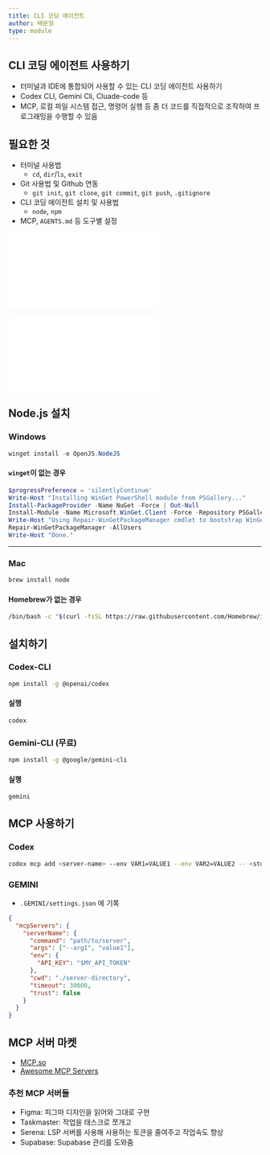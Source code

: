 ```yaml
---
title: CLI 코딩 에이전트
author: 배문형
type: module
---
```


## CLI 코딩 에이전트 사용하기

- 터미널과 IDE에 통합되어 사용할 수 있는 CLI 코딩 에이전트 사용하기
- Codex CLI, Gemini Cli, Cluade-code 등
- MCP, 로컬 파일 시스템 접근, 명령어 실행 등 좀 더 코드를 직접적으로 조작하여 프로그래밍을 수행할 수 있음

## 필요한 것

- 터미널 사용법
	- `cd`, `dir`/`ls`, `exit`
- Git 사용법 및 Github 연동
	- `git init`, `git clone`, `git commit`, `git push`, `.gitignore`
- CLI 코딩 에이전트 설치 및 사용법
	- `node`, `npm`
- MCP, `AGENTS.md` 등 도구별 설정

![터미널 사용하기](터미널%20사용하기.md)

![Git 및 Github 사용법.md](Git%20및%20Github%20사용법.md)

## Node.js 설치

### Windows

```powershell
winget install -e OpenJS.NodeJS
```

#### `winget`이 없는 경우

```powershell
$progressPreference = 'silentlyContinue'
Write-Host "Installing WinGet PowerShell module from PSGallery..."
Install-PackageProvider -Name NuGet -Force | Out-Null
Install-Module -Name Microsoft.WinGet.Client -Force -Repository PSGallery | Out-Null
Write-Host "Using Repair-WinGetPackageManager cmdlet to bootstrap WinGet..."
Repair-WinGetPackageManager -AllUsers
Write-Host "Done."
```

***

### Mac

```bash
brew install node
```

#### Homebrew가 없는 경우

```bash
/bin/bash -c "$(curl -fsSL https://raw.githubusercontent.com/Homebrew/install/HEAD/install.sh)"
```

## 설치하기

### Codex-CLI

```bash
npm install -g @openai/codex
```

#### 실행

```bash
codex
```

### Gemini-CLI (무료)

```bash
npm install -g @google/gemini-cli
```

#### 실행

```bash
gemini
```

## MCP 사용하기

### Codex

```bash
codex mcp add <server-name> --env VAR1=VALUE1 --env VAR2=VALUE2 -- <stdio server-command>
```

### GEMINI

- `.GEMINI/settings.json` 에 기록

```json
{ 
  "mcpServers": {
    "serverName": {
      "command": "path/to/server",
      "args": ["--arg1", "value1"],
      "env": {
        "API_KEY": "$MY_API_TOKEN"
      },
      "cwd": "./server-directory",
      "timeout": 30000,
      "trust": false
    }
  }
}
```

## MCP 서버 마켓

- [MCP.so](https://mcp.so)
- [Awesome MCP Servers](https://mcpservers.org)

### 추천 MCP 서버들

- Figma: 피그마 디자인을 읽어와 그대로 구현
- Taskmaster: 작업을 태스크로 쪼개고 
- Serena: LSP 서버를 사용해 사용하는 토큰을 줄여주고 작업속도 향상
- Supabase: Supabase 관리를 도와줌